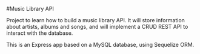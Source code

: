 #Music Library API

Project to learn how to build a music library API. It will store information about artists, albums and songs, and will implement a CRUD REST API to interact with the database.

This is an Express app based on a MySQL database, using Sequelize ORM.
